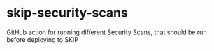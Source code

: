 # skip-security-scans

GitHub action for running different Security Scans, that should be run before deploying to SKIP
